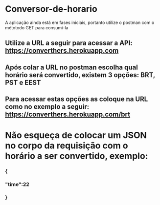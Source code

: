 # Conversor-de-horario

A aplicação ainda está em fases iniciais, portanto utilize o postman com o métotodo GET para consumi-la

## Utilize a URL a seguir para acessar a API: https://converthers.herokuapp.com
## Após colar a URL no postman escolha qual horário será convertido, existem 3 opções: BRT, PST e EEST
## Para acessar estas opções as coloque na URL como no exemplo a seguir: https://converthers.herokuapp.com/brt

# Não esqueça de colocar um JSON no corpo da requisição com o horário a ser convertido, exemplo:

### {
###    "time":22
### }
